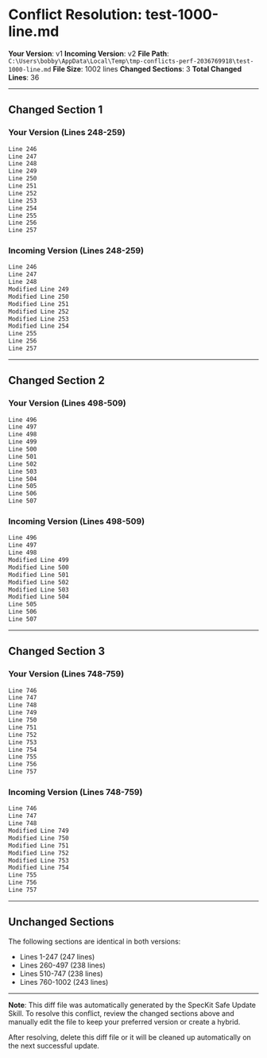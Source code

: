 # Conflict Resolution: test-1000-line.md

**Your Version**: v1
**Incoming Version**: v2
**File Path**: `C:\Users\bobby\AppData\Local\Temp\tmp-conflicts-perf-2036769918\test-1000-line.md`
**File Size**: 1002 lines
**Changed Sections**: 3
**Total Changed Lines**: 36

---

## Changed Section 1

### Your Version (Lines 248-259)

```markdown
Line 246
Line 247
Line 248
Line 249
Line 250
Line 251
Line 252
Line 253
Line 254
Line 255
Line 256
Line 257
```

### Incoming Version (Lines 248-259)

```markdown
Line 246
Line 247
Line 248
Modified Line 249
Modified Line 250
Modified Line 251
Modified Line 252
Modified Line 253
Modified Line 254
Line 255
Line 256
Line 257
```

---

## Changed Section 2

### Your Version (Lines 498-509)

```markdown
Line 496
Line 497
Line 498
Line 499
Line 500
Line 501
Line 502
Line 503
Line 504
Line 505
Line 506
Line 507
```

### Incoming Version (Lines 498-509)

```markdown
Line 496
Line 497
Line 498
Modified Line 499
Modified Line 500
Modified Line 501
Modified Line 502
Modified Line 503
Modified Line 504
Line 505
Line 506
Line 507
```

---

## Changed Section 3

### Your Version (Lines 748-759)

```markdown
Line 746
Line 747
Line 748
Line 749
Line 750
Line 751
Line 752
Line 753
Line 754
Line 755
Line 756
Line 757
```

### Incoming Version (Lines 748-759)

```markdown
Line 746
Line 747
Line 748
Modified Line 749
Modified Line 750
Modified Line 751
Modified Line 752
Modified Line 753
Modified Line 754
Line 755
Line 756
Line 757
```

---

## Unchanged Sections

The following sections are identical in both versions:

- Lines 1-247 (247 lines)
- Lines 260-497 (238 lines)
- Lines 510-747 (238 lines)
- Lines 760-1002 (243 lines)

---

**Note**: This diff file was automatically generated by the SpecKit Safe Update Skill.
To resolve this conflict, review the changed sections above and manually edit the file
to keep your preferred version or create a hybrid.

After resolving, delete this diff file or it will be cleaned up automatically on the
next successful update.
